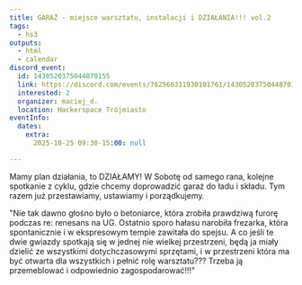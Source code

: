 ```yaml
---
title: GARAŻ - miejsce warsztatu, instalacji i DZIAŁANIA!!! vol.2
tags:
  - hs3
outputs:
  - html
  - calendar
discord_event:
  id: 1430520375044870155
  link: https://discord.com/events/762566311930101761/1430520375044870155
  interested: 2
  organizer: maciej_d.
  location: Hackerspace Trójmiasto
eventInfo:
  dates:
    extra:
      2025-10-25 09:30-15:00: null

---
```


Mamy plan działania, to DZIAŁAMY! W Sobotę od samego rana, kolejne spotkanie z cyklu, gdzie chcemy doprowadzić garaż do ładu i składu. Tym razem już przestawiamy, ustawiamy i porządkujemy.

"Nie tak dawno głośno było o betoniarce, która zrobiła prawdziwą furorę podczas re: renesans na UG. 
Ostatnio sporo hałasu narobiła frezarka, która spontanicznie i w ekspresowym tempie zawitała do spejsu. 
A co jeśli te dwie gwiazdy spotkają się w jednej nie wielkej przestrzeni, będą ja miały dzielić ze wszystkimi dotychczasowymi sprzętami, i w przestrzeni która ma być otwarta dla wszystkich i pełnić rolę warsztatu??? 
Trzeba ją przemeblować i odpowiednio zagospodarować!!!"

